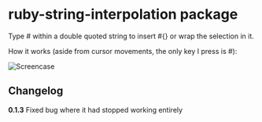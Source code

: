 # ruby-string-interpolation package

Type # within a double quoted string to insert #{} or wrap the selection in it.

How it works (aside from cursor movements, the only key I press is #):

![Screencase](https://raw.githubusercontent.com/andyjeffries/ruby-string-interpolation/master/example.gif)

## Changelog
**0.1.3** Fixed bug where it had stopped working entirely
